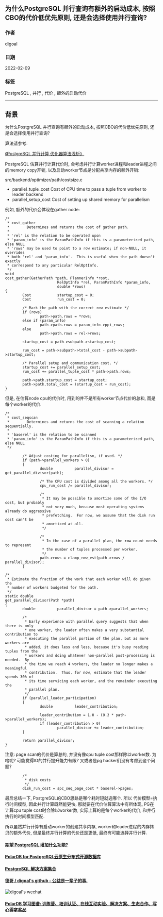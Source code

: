 ## 为什么PostgreSQL 并行查询有额外的启动成本, 按照CBO的代价低优先原则, 还是会选择使用并行查询?  
            
### 作者            
digoal            
            
### 日期            
2022-02-09           
            
### 标签            
PostgreSQL , 并行 , 代价 , 额外的启动代价            
            
----            
            
## 背景        
  
为什么PostgreSQL 并行查询有额外的启动成本, 按照CBO的代价低优先原则, 还是会选择使用并行查询?  
  
算法请参考:  
  
[《PostgreSQL 并行计算 优化器算法浅析》](../201608/20160816_02.md)    
  
PostgreSQL 估算并行计算代价时, 会考虑并行计算worker进程和leader进程之间的memory copy开销, 以及启动worker节点是分配共享内存的额外开销:    
  
src/backend/optimizer/path/costsize.c  
  
  
- parallel_tuple_cost Cost of CPU time to pass a tuple from worker to leader backend  
- parallel_setup_cost Cost of setting up shared memory for parallelism  
  
例如, 额外的代价会体现在gather node:  
  
```  
/*  
 * cost_gather  
 *        Determines and returns the cost of gather path.  
 *  
 * 'rel' is the relation to be operated upon  
 * 'param_info' is the ParamPathInfo if this is a parameterized path, else NULL  
 * 'rows' may be used to point to a row estimate; if non-NULL, it overrides  
 * both 'rel' and 'param_info'.  This is useful when the path doesn't exactly  
 * correspond to any particular RelOptInfo.  
 */  
void  
cost_gather(GatherPath *path, PlannerInfo *root,  
                        RelOptInfo *rel, ParamPathInfo *param_info,  
                        double *rows)  
{  
        Cost            startup_cost = 0;  
        Cost            run_cost = 0;  
  
        /* Mark the path with the correct row estimate */  
        if (rows)  
                path->path.rows = *rows;  
        else if (param_info)  
                path->path.rows = param_info->ppi_rows;  
        else  
                path->path.rows = rel->rows;  
  
        startup_cost = path->subpath->startup_cost;  
  
        run_cost = path->subpath->total_cost - path->subpath->startup_cost;  
  
        /* Parallel setup and communication cost. */  
        startup_cost += parallel_setup_cost;  
        run_cost += parallel_tuple_cost * path->path.rows;  
  
        path->path.startup_cost = startup_cost;  
        path->path.total_cost = (startup_cost + run_cost);  
}  
```  
  
  
但是, 在估算node cpu的代价时, 用到的并不是所有worker节点代价的总和, 而是每个worker的代价.   
  
  
```  
/*  
 * cost_seqscan  
 *        Determines and returns the cost of scanning a relation sequentially.  
 *  
 * 'baserel' is the relation to be scanned  
 * 'param_info' is the ParamPathInfo if this is a parameterized path, else NULL  
 */  
  
        /* Adjust costing for parallelism, if used. */  
        if (path->parallel_workers > 0)  
        {  
                double          parallel_divisor = get_parallel_divisor(path);  
  
                /* The CPU cost is divided among all the workers. */  
                cpu_run_cost /= parallel_divisor;   
  
                /*  
                 * It may be possible to amortize some of the I/O cost, but probably  
                 * not very much, because most operating systems already do aggressive  
                 * prefetching.  For now, we assume that the disk run cost can't be  
                 * amortized at all.  
                 */  
  
                /*  
                 * In the case of a parallel plan, the row count needs to represent  
                 * the number of tuples processed per worker.  
                 */  
                path->rows = clamp_row_est(path->rows / parallel_divisor);  
        }  
```  
  
  
```  
/*  
 * Estimate the fraction of the work that each worker will do given the  
 * number of workers budgeted for the path.  
 */  
static double  
get_parallel_divisor(Path *path)  
{  
        double          parallel_divisor = path->parallel_workers;  
  
        /*  
         * Early experience with parallel query suggests that when there is only  
         * one worker, the leader often makes a very substantial contribution to  
         * executing the parallel portion of the plan, but as more workers are  
         * added, it does less and less, because it's busy reading tuples from the  
         * workers and doing whatever non-parallel post-processing is needed.  By  
         * the time we reach 4 workers, the leader no longer makes a meaningful  
         * contribution.  Thus, for now, estimate that the leader spends 30% of  
         * its time servicing each worker, and the remainder executing the  
         * parallel plan.  
         */  
        if (parallel_leader_participation)  
        {  
                double          leader_contribution;  
  
                leader_contribution = 1.0 - (0.3 * path->parallel_workers);  
                if (leader_contribution > 0)  
                        parallel_divisor += leader_contribution;  
        }  
  
        return parallel_divisor;  
}  
```  
  
注意: page scan的代价是算总的, 并没有像cpu tuple cost那样除以worker数. 为啥呢? 可能觉得IO的并行提升能力有限? 又或者是pg hacker们没有考虑到这个问题?    
  
  
```  
        /*  
         * disk costs  
         */  
        disk_run_cost = spc_seq_page_cost * baserel->pages;  
```  
  
最后总结一下, PostgreSQL的CBO思路是哪个耗时短就选哪个. 所以 代价模型=执行时间模型, 因此并行计算既然能更快, 那就要在代价估算算法中有所体现, PG在计算cpu tuple cost时会除以worker数, 实际上算的是每个worker的代价, 和并行执行的时间模型匹配.   
  
所以虽然并行计算有启动worker的创建共享内存, worker和leader进程的内存拷贝的额外代价, 但是最终并行计算的代价还是更低, 最终有可能选择并行计算.      
  
  
  
#### [期望 PostgreSQL 增加什么功能?](https://github.com/digoal/blog/issues/76 "269ac3d1c492e938c0191101c7238216")
  
  
#### [PolarDB for PostgreSQL云原生分布式开源数据库](https://github.com/ApsaraDB/PolarDB-for-PostgreSQL "57258f76c37864c6e6d23383d05714ea")
  
  
#### [PostgreSQL 解决方案集合](https://yq.aliyun.com/topic/118 "40cff096e9ed7122c512b35d8561d9c8")
  
  
#### [德哥 / digoal's github - 公益是一辈子的事.](https://github.com/digoal/blog/blob/master/README.md "22709685feb7cab07d30f30387f0a9ae")
  
  
![digoal's wechat](../pic/digoal_weixin.jpg "f7ad92eeba24523fd47a6e1a0e691b59")
  
  
#### [PolarDB 学习图谱: 训练营、培训认证、在线互动实验、解决方案、生态合作、写心得拿奖品](https://www.aliyun.com/database/openpolardb/activity "8642f60e04ed0c814bf9cb9677976bd4")
  
